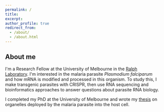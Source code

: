 ```yaml
---
permalink: /
title:
excerpt:
author_profile: true
redirect_from: 
  - /about/
  - /about.html
---
```

## About me

I'm a Research Fellow at the University of Melbourne in the [Ralph Laboratory](https://www.bio21.unimelb.edu.au/ralph-group). I'm interested in the malaria parasite *Plasmodium falciparum* and how mRNA is modified and processed in this organism. To study this, I make transgenic parasites with CRISPR, then use RNA sequencing and bioinformatics approaches to answer questions about parasite RNA biology. 

I completed my PhD at the University of Melbourne and wrote my [thesis](https://emchugh.io/files/2018-02-25-thesis.pdf) on organelles deployed by the malaria parasite into the host cell. 